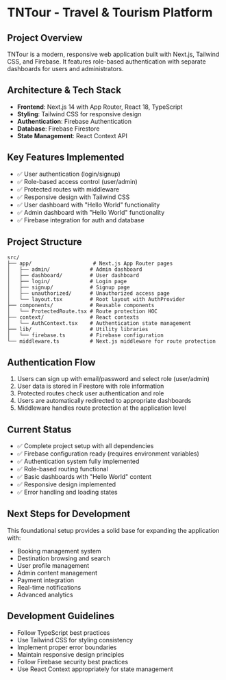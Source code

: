 # TNTour - Travel & Tourism Platform

## Project Overview
TNTour is a modern, responsive web application built with Next.js, Tailwind CSS, and Firebase. It features role-based authentication with separate dashboards for users and administrators.

## Architecture & Tech Stack
- **Frontend**: Next.js 14 with App Router, React 18, TypeScript
- **Styling**: Tailwind CSS for responsive design
- **Authentication**: Firebase Authentication
- **Database**: Firebase Firestore
- **State Management**: React Context API

## Key Features Implemented
- ✅ User authentication (login/signup)
- ✅ Role-based access control (user/admin)
- ✅ Protected routes with middleware
- ✅ Responsive design with Tailwind CSS
- ✅ User dashboard with "Hello World" functionality
- ✅ Admin dashboard with "Hello World" functionality
- ✅ Firebase integration for auth and database

## Project Structure
```
src/
├── app/                    # Next.js App Router pages
│   ├── admin/             # Admin dashboard
│   ├── dashboard/         # User dashboard  
│   ├── login/             # Login page
│   ├── signup/            # Signup page
│   ├── unauthorized/      # Unauthorized access page
│   └── layout.tsx         # Root layout with AuthProvider
├── components/            # Reusable components
│   └── ProtectedRoute.tsx # Route protection HOC
├── context/               # React contexts
│   └── AuthContext.tsx    # Authentication state management
├── lib/                   # Utility libraries
│   └── firebase.ts        # Firebase configuration
└── middleware.ts          # Next.js middleware for route protection
```

## Authentication Flow
1. Users can sign up with email/password and select role (user/admin)
2. User data is stored in Firestore with role information
3. Protected routes check user authentication and role
4. Users are automatically redirected to appropriate dashboards
5. Middleware handles route protection at the application level

## Current Status
- ✅ Complete project setup with all dependencies
- ✅ Firebase configuration ready (requires environment variables)
- ✅ Authentication system fully implemented
- ✅ Role-based routing functional
- ✅ Basic dashboards with "Hello World" content
- ✅ Responsive design implemented
- ✅ Error handling and loading states

## Next Steps for Development
This foundational setup provides a solid base for expanding the application with:
- Booking management system
- Destination browsing and search
- User profile management
- Admin content management
- Payment integration
- Real-time notifications
- Advanced analytics

## Development Guidelines
- Follow TypeScript best practices
- Use Tailwind CSS for styling consistency
- Implement proper error boundaries
- Maintain responsive design principles
- Follow Firebase security best practices
- Use React Context appropriately for state management